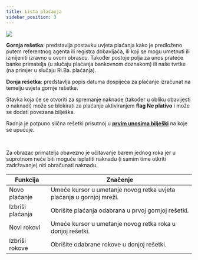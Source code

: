 ```yaml
---
title: Lista plaćanja
sidebar_position: 3
---
```


![](/img/it-it/finance-area/professional-men/compensations-management/payments-list/image01.png)

**Gornja rešetka**: predstavlja postavku uvjeta plaćanja kako je predloženo putem referentnog agenta ili registra dobavljača, ili koji se mogu umetnuti ili izmijeniti izravno u ovom obrascu. Također postoje polja za unos prateće banke primatelja (u slučaju plaćanja bankovnom doznakom) ili naše tvrtke (na primjer u slučaju Ri.Ba. plaćanja).  



**Donja rešetka**: predstavlja popis datuma dospijeća za plaćanje izračunat na temelju uvjeta gornje rešetke.

Stavka koja će se otvoriti za spremanje naknade (također u obliku obavijesti o naknadi) može se blokirati za plaćanje aktiviranjem **flag Ne plativo** i može se dodati povezana bilješka.

Radnja je potpuno slična rešetki prisutnoj u **[prvim unosima bilješki](/docs/finance-area/ledger-records/records/ledger-record)** na koje se upućuje.

 

Za obrazac primatelja obavezno je učitavanje barem jednog roka jer u suprotnom neće biti moguće isplatiti naknadu (i samim time otkriti zadržavanje) niti obračunati naknadu.



| Funkcija | Značenje |
| --- | --- |
| Novo plaćanje | Umeće kursor u umetanje novog retka uvjeta plaćanja u gornjoj mreži. |
| Izbriši plaćanja | Obrišite plaćanja odabrana u prvoj gornjoj rešetki. |
| Novi rokovi | Umeće kursor u umetanje novog retka roka u donjoj rešetki. |
| Izbriši rokove | Obrišite odabrane rokove u donjoj rešetki. |






